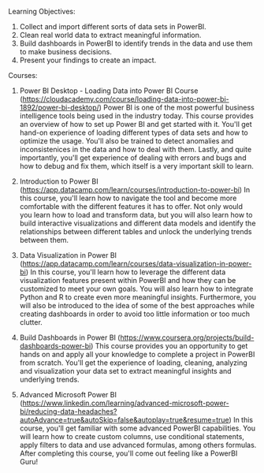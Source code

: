 Learning Objectives:
1. Collect and import different sorts of data sets in PowerBI.
2. Clean real world data to extract meaningful information.
3. Build dashboards in PowerBI to identify trends in the data and use them to make business decisions.
4. Present your findings to create an impact.

Courses:

1. Power BI Desktop - Loading Data into Power BI Course (https://cloudacademy.com/course/loading-data-into-power-bi-1892/power-bi-desktop/)
  Power BI is one of the most powerful business intelligence tools being used in the industry today. This course provides an overview of how to set up Power BI and get started with it. You'll get hand-on experience of loading different types of data sets and how to optimize the usage. You'll also be trained to detect anomalies and inconsistenices in the data and how to deal with them. Lastly, and quite importantly, you'll get experience of dealing with errors and bugs and how to debug and fix them, which itself is a very important skill to learn.

2. Introduction to Power BI (https://app.datacamp.com/learn/courses/introduction-to-power-bi)
  In this course, you'll learn how to navigate the tool and become more comfortable with the different features it has to offer. Not only would you learn how to load and transform data, but you will also learn how to build interactive visualizations and different data models and identify the relationships between different tables and unlock the underlying trends between them.
  
3. Data Visualization in Power BI (https://app.datacamp.com/learn/courses/data-visualization-in-power-bi)
   In this course, you'll learn how to leverage the different data visualization features present within PowerBI and how they can be customized to meet your own goals. You will also learn how to integrate Python and R to create even more meaningful insights. Furthermore, you will also be introduced to the idea of some of the best approaches while creating dashboards in order to avoid too little information or too much clutter.
   
4. Build Dashboards in Power BI (https://www.coursera.org/projects/build-dashboards-power-bi)
  This course provides you an opportunity to get hands on and apply all your knowledge to complete a project in PowerBI from scratch. You'll get the experience of loading, cleaning, analyzing and visualization your data set to extract meaningful insights and underlying trends.
  
5. Advanced Microsoft Power BI (https://www.linkedin.com/learning/advanced-microsoft-power-bi/reducing-data-headaches?autoAdvance=true&autoSkip=false&autoplay=true&resume=true)
  In this course, you'll get familiar with some advanced PowerBI capabilities. You will learn how to create custom columns, use conditional statements, apply filters to data and use advanced formulas, among others formulas. After completing this course, you'll come out feeling like a PowerBI Guru!
  
